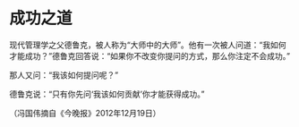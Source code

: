 # 成功之道

现代管理学之父德鲁克，被人称为“大师中的大师”。他有一次被人问道：“我如何才能成功？”德鲁克回答说：“如果你不改变你提问的方式，那么你注定不会成功。”

那人又问：“我该如何提问呢？”

德鲁克说：“只有你先问‘我该如何贡献’你才能获得成功。”

（冯国伟摘自《今晚报》2012年12月19日）